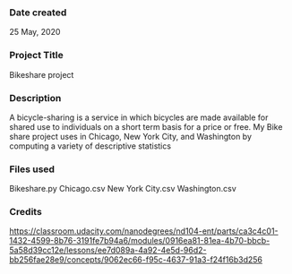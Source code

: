 ### Date created
25 May, 2020

### Project Title
Bikeshare project

### Description
A bicycle-sharing is a service in which bicycles are made available for shared use to individuals on a short term basis for a price or free. My Bike share project uses in Chicago, New York City, and Washington by computing a variety of descriptive statistics

### Files used
Bikeshare.py
Chicago.csv
New York City.csv
Washington.csv

### Credits
https://classroom.udacity.com/nanodegrees/nd104-ent/parts/ca3c4c01-1432-4599-8b76-3191fe7b94a6/modules/0916ea81-81ea-4b70-bbcb-5a58d39cc12e/lessons/ee7d089a-4a92-4e5d-96d2-bb256fae28e9/concepts/9062ec66-f95c-4637-91a3-f24f16b3d256

